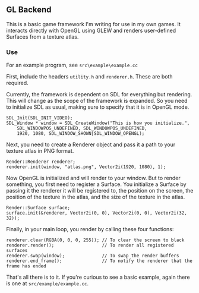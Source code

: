 ## GL Backend

This is a basic game framework I'm writing for use in my own games. It
interacts directly with OpenGL using GLEW and renders user-defined
Surfaces from a texture atlas.

### Use

For an example program, see `src\example\example.cc`

First, include the headers `utility.h` and `renderer.h`. These are
both required.

Currently, the framework is dependent on SDL for everything but
rendering. This will change as the scope of the framework is
expanded. So you need to initialize SDL as usual, making sure to
specify that it is in OpenGL mode.

```
SDL_Init(SDL_INIT_VIDEO);
SDL_Window * window = SDL_CreateWindow("This is how you initialize.",
	SDL_WINDOWPOS_UNDEFINED, SDL_WINDOWPOS_UNDEFINED,
	1920, 1080, SDL_WINDOW_SHOWN|SDL_WINDOW_OPENGL);
```

Next, you need to create a Renderer object and pass it a path to your
texture atlas in PNG format.

```
Render::Renderer renderer;
renderer.init(window, "atlas.png", Vector2i(1920, 1080), 1);
```

Now OpenGL is initialized and will render to your window. But to
render something, you first need to register a Surface. You initialize
a Surface by passing it the renderer it will be registered to, the
position on the screen, the position of the texture in the atlas, and
the size of the texture in the atlas.

```
Render::Surface surface;
surface.init(&renderer, Vector2i(0, 0), Vector2i(0, 0), Vector2i(32, 32));
```

Finally, in your main loop, you render by calling these four
functions:

```
renderer.clear(RGBA(0, 0, 0, 255)); // To clear the screen to black
renderer.render();                  // To render all registered surfaces
renderer.swap(window);              // To swap the render buffers
renderer.end_frame();               // To notify the renderer that the frame has ended
```

That's all there is to it. If you're curious to see a basic example,
again there is one at `src/example/example.cc`.
